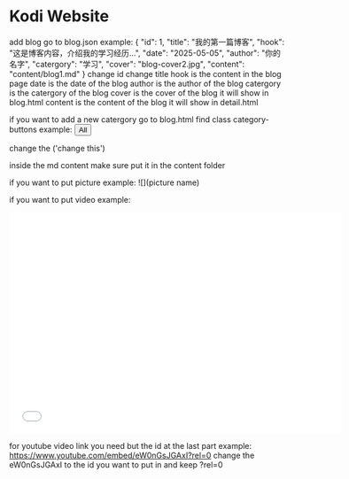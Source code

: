 # Kodi Website

add blog 
go to blog.json 
example:
{
        "id": 1,
        "title": "我的第一篇博客",
        "hook": "这是博客内容，介绍我的学习经历...",
        "date": "2025-05-05",
        "author": "你的名字",
        "catergory": "学习",
        "cover": "blog-cover2.jpg",
        "content": "content/blog1.md"
}
change id change title 
hook is the content in the blog page
date is the date of the blog
author is the author of the blog
catergory is the catergory of the blog
cover is the cover of the blog it will show in blog.html
content is the content of the blog it will show in detail.html 

if you want to add a new catergory 
go to blog.html 
find class category-buttons 
example:
<button onclick="filterByCategory('All')">All</button>

change the ('change this') 

inside the md content make sure put it in the content folder

if you want to put picture 
example:
![](picture name)

if you want to put video 
example:
<iframe width="600" height="400" src=" you want to put video link " title="YouTube video player" frameborder="0" allow="accelerometer; autoplay; clipboard-write; encrypted-media; gyroscope; picture-in-picture" allowfullscreen></iframe>

for youtube video link you need but the id at the last part 
example:
https://www.youtube.com/embed/eW0nGsJGAxI?rel=0
change the eW0nGsJGAxI to the id you want to put in and keep ?rel=0